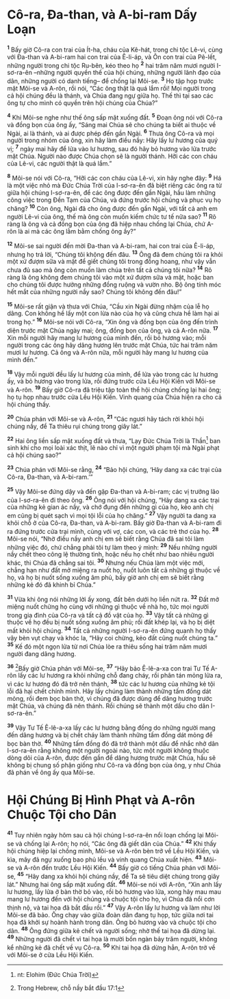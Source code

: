 # Cô-ra, Ða-than, và A-bi-ram Dấy Loạn
<sup><b>1</b></sup> Bấy giờ Cô-ra con trai của Ít-ha, cháu của Kê-hát, trong chi tộc Lê-vi, cùng với Ða-than và A-bi-ram hai con trai của Ê-li-áp, và Ôn con trai của Pê-lết, những người trong chi tộc Ru-bên, kéo theo họ <sup><b>2</b></sup> hai trăm năm mươi người I-sơ-ra-ên –những người quyền thế của hội chúng, những người lãnh đạo của dân, những người có danh tiếng– để chống lại Môi-se. <sup><b>3</b></sup> Họ tập họp trước mặt Môi-se và A-rôn, rồi nói, “Các ông thật là quá lắm rồi! Mọi người trong cả hội chúng đều là thánh, và Chúa đang ngự giữa họ. Thế thì tại sao các ông tự cho mình có quyền trên hội chúng của Chúa?”

<sup><b>4</b></sup> Khi Môi-se nghe như thế ông sấp mặt xuống đất. <sup><b>5</b></sup> Ðoạn ông nói với Cô-ra và đồng bọn của ông ấy, “Sáng mai Chúa sẽ cho chúng ta biết ai thuộc về Ngài, ai là thánh, và ai được phép đến gần Ngài. <sup><b>6</b></sup> Thưa ông Cô-ra và mọi người trong nhóm của ông, xin hãy làm điều nầy: Hãy lấy lư hương của quý vị; <sup><b>7</b></sup> ngày mai hãy để lửa vào lư hương, sau đó hãy bỏ hương vào lửa trước mặt Chúa. Người nào được Chúa chọn sẽ là người thánh. Hỡi các con cháu của Lê-vi, các người thật là quá lắm.”

<sup><b>8</b></sup> Môi-se nói với Cô-ra, “Hỡi các con cháu của Lê-vi, xin hãy nghe đây: <sup><b>9</b></sup> Há là một việc nhỏ mà Ðức Chúa Trời của I-sơ-ra-ên đã biệt riêng các ông ra từ giữa hội chúng I-sơ-ra-ên, để các ông được đến gần Ngài, hầu làm những công việc trong Ðền Tạm của Chúa, và đứng trước hội chúng và phục vụ họ chăng? <sup><b>10</b></sup> Còn ông, Ngài đã cho ông được đến gần Ngài, với tất cả anh em người Lê-vi của ông, thế mà ông còn muốn kiếm chức tư tế nữa sao? <sup><b>11</b></sup> Rõ ràng là ông và cả đồng bọn của ông đã hiệp nhau chống lại Chúa, chứ A-rôn là ai mà các ông lằm bằm chống ông ấy?”

<sup><b>12</b></sup> Môi-se sai người đến mời Ða-than và A-bi-ram, hai con trai của Ê-li-áp, nhưng họ trả lời, “Chúng tôi không đến đâu. <sup><b>13</b></sup> Ông đã đem chúng tôi ra khỏi một xứ đượm sữa và mật để giết chúng tôi trong đồng hoang, như vậy vẫn chưa đủ sao mà ông còn muốn làm chúa trên tất cả chúng tôi nữa? <sup><b>14</b></sup> Rõ ràng là ông không đem chúng tôi vào một xứ đượm sữa và mật, hoặc ban cho chúng tôi được hưởng những đồng ruộng và vườn nho. Bộ ông tính móc hết mắt của những người nầy sao? Chúng tôi không đến đâu!”

<sup><b>15</b></sup> Môi-se rất giận và thưa với Chúa, “Cầu xin Ngài đừng nhậm của lễ họ dâng. Con không hề lấy một con lừa nào của họ và cũng chưa hề làm hại ai trong họ.” <sup><b>16</b></sup> Môi-se nói với Cô-ra, “Xin ông và đồng bọn của ông đến trình diện trước mặt Chúa ngày mai; ông, đồng bọn của ông, và cả A-rôn nữa. <sup><b>17</b></sup> Xin mỗi người hãy mang lư hương của mình đến, rồi bỏ hương vào; mỗi người trong các ông hãy dâng hương lên trước mặt Chúa, tức hai trăm năm mươi lư hương. Cả ông và A-rôn nữa, mỗi người hãy mang lư hương của mình đến.”

<sup><b>18</b></sup> Vậy mỗi người đều lấy lư hương của mình, để lửa vào trong các lư hương ấy, và bỏ hương vào trong lửa, rồi đứng trước cửa Lều Hội Kiến với Môi-se và A-rôn. <sup><b>19</b></sup> Bấy giờ Cô-ra đã triệu tập toàn thể hội chúng chống lại hai ông; họ tụ họp nhau trước cửa Lều Hội Kiến. Vinh quang của Chúa hiện ra cho cả hội chúng thấy.

<sup><b>20</b></sup> Chúa phán với Môi-se và A-rôn, <sup><b>21</b></sup> “Các ngươi hãy tách rời khỏi hội chúng nầy, để Ta thiêu rụi chúng trong giây lát.”

<sup><b>22</b></sup> Hai ông liền sấp mặt xuống đất và thưa, “Lạy Ðức Chúa Trời là Thần[^1] ban sinh khí cho mọi loài xác thịt, lẽ nào chỉ vì một người phạm tội mà Ngài phạt cả hội chúng sao?”

<sup><b>23</b></sup> Chúa phán với Môi-se rằng, <sup><b>24</b></sup> “Bảo hội chúng, ‘Hãy dang xa các trại của Cô-ra, Ða-than, và A-bi-ram.’”

<sup><b>25</b></sup> Vậy Môi-se đứng dậy và đến gặp Ða-than và A-bi-ram; các vị trưởng lão của I-sơ-ra-ên đi theo ông. <sup><b>26</b></sup> Ông nói với hội chúng, “Hãy dang xa các trại của những kẻ gian ác nầy, và chớ đụng đến những gì của họ, kẻo anh chị em cũng bị quét sạch vì mọi tội lỗi của họ chăng.” <sup><b>27</b></sup> Vậy người ta dang xa khỏi chỗ ở của Cô-ra, Ða-than, và A-bi-ram. Bấy giờ Ða-than và A-bi-ram đi ra đứng trước cửa trại mình, cùng với vợ, các con, và các trẻ thơ của họ. <sup><b>28</b></sup> Môi-se nói, “Nhờ điều nầy anh chị em sẽ biết rằng Chúa đã sai tôi làm những việc đó, chứ chẳng phải tôi tự làm theo ý mình: <sup><b>29</b></sup> Nếu những người nầy chết theo công lệ thường tình, hoặc nếu họ chết như bao nhiêu người khác, thì Chúa đã chẳng sai tôi. <sup><b>30</b></sup> Nhưng nếu Chúa làm một việc mới, chẳng hạn như đất mở miệng ra nuốt họ, nuốt luôn tất cả những gì thuộc về họ, và họ bị nuốt sống xuống âm phủ, bấy giờ anh chị em sẽ biết rằng những kẻ đó đã khinh bỉ Chúa.”

<sup><b>31</b></sup> Vừa khi ông nói những lời ấy xong, đất bên dưới họ liền nứt ra. <sup><b>32</b></sup> Ðất mở miệng nuốt chửng họ cùng với những gì thuộc về nhà họ, tức mọi người trong gia đình của Cô-ra và tất cả đồ vật của họ. <sup><b>33</b></sup> Vậy tất cả những gì thuộc về họ đều bị nuốt sống xuống âm phủ; rồi đất khép lại, và họ bị diệt mất khỏi hội chúng. <sup><b>34</b></sup> Tất cả những người I-sơ-ra-ên đứng quanh họ thấy vậy bèn vụt chạy và khóc la, “Hãy coi chừng, kẻo đất cũng nuốt chúng ta.” <sup><b>35</b></sup> Kế đó một ngọn lửa từ nơi Chúa lòe ra thiêu sống hai trăm năm mươi người đang dâng hương.

<sup><b>36</b></sup> [^2]Bấy giờ Chúa phán với Môi-se, <sup><b>37</b></sup> “Hãy bảo Ê-lê-a-xa con trai Tư Tế A-rôn lấy các lư hương ra khỏi những chỗ đang cháy, rồi phân tán mỏng lửa ra, vì các lư hương đó đã trở nên thánh, <sup><b>38</b></sup> tức các lư hương của những kẻ tội lỗi đã hại chết chính mình. Hãy lấy chúng làm thành những tấm đồng dát mỏng, rồi đem bọc bàn thờ, vì chúng đã được dùng để dâng hương trước mặt Chúa, và chúng đã nên thánh. Rồi chúng sẽ thành một dấu cho dân I-sơ-ra-ên.”

<sup><b>39</b></sup> Vậy Tư Tế Ê-lê-a-xa lấy các lư hương bằng đồng do những người mang đến dâng hương và bị chết cháy làm thành những tấm đồng dát mỏng để bọc bàn thờ. <sup><b>40</b></sup> Những tấm đồng đó đã trở thành một dấu để nhắc nhở dân I-sơ-ra-ên rằng không một người ngoài nào, tức một người không thuộc dòng dõi của A-rôn, được đến gần để dâng hương trước mặt Chúa, hầu sẽ không bị chung số phận giống như Cô-ra và đồng bọn của ông, y như Chúa đã phán về ông ấy qua Môi-se.


# Hội Chúng Bị Hình Phạt và A-rôn Chuộc Tội cho Dân
<sup><b>41</b></sup> Tuy nhiên ngày hôm sau cả hội chúng I-sơ-ra-ên nổi loạn chống lại Môi-se và chống lại A-rôn; họ nói, “Các ông đã giết dân của Chúa.” <sup><b>42</b></sup> Khi thấy hội chúng hiệp lại chống mình, Môi-se và A-rôn bèn trở về Lều Hội Kiến, và kìa, mây đã ngự xuống bao phủ lều và vinh quang Chúa xuất hiện. <sup><b>43</b></sup> Môi-se và A-rôn đến trước Lều Hội Kiến. <sup><b>44</b></sup> Bấy giờ có tiếng Chúa phán với Môi-se, <sup><b>45</b></sup> “Hãy dang xa khỏi hội chúng nầy, để Ta sẽ tiêu diệt chúng trong giây lát.” Nhưng hai ông sấp mặt xuống đất. <sup><b>46</b></sup> Môi-se nói với A-rôn, “Xin anh lấy lư hương, lấy lửa ở bàn thờ bỏ vào, rồi bỏ hương vào lửa, xong hãy mau mau mang lư hương đến với hội chúng và chuộc tội cho họ, vì Chúa đã nổi cơn thịnh nộ, và tai họa đã bắt đầu rồi.” <sup><b>47</b></sup> Vậy A-rôn lấy lư hương và làm như lời Môi-se đã bảo. Ông chạy vào giữa đoàn dân đang tụ họp, tức giữa nơi tai họa đã khởi sự hoành hành trong dân. Ông bỏ hương vào và chuộc tội cho dân. <sup><b>48</b></sup> Ông đứng giữa kẻ chết và người sống; nhờ thế tai họa đã dừng lại. <sup><b>49</b></sup> Những người đã chết vì tai họa là mười bốn ngàn bảy trăm người, không kể những kẻ đã chết về vụ Cô-ra. <sup><b>50</b></sup> Khi tai họa đã dừng hẳn, A-rôn trở về với Môi-se ở cửa Lều Hội Kiến.

[^1]: nt: Elohim (Ðức Chúa Trời)
[^2]: Trong Hebrew, chỗ nầy bắt đầu 17:1
